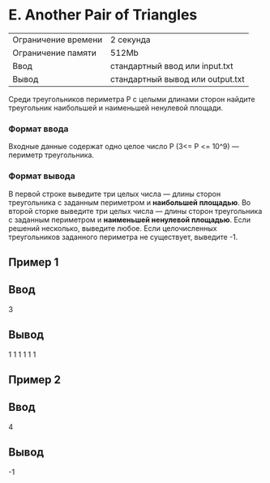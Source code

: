 # E. Another Pair of Triangles
|  |  |
|--|--|
|Ограничение времени | 2 секунда |
|Ограничение памяти | 512Mb|
|Ввод | стандартный ввод или input.txt|
|Вывод | стандартный вывод или output.txt|

Среди треугольников периметра P с целыми длинами сторон найдите треугольник наибольшей и наименьшей ненулевой площади.

### Формат ввода

Входные данные содержат одно целое число P (3<= P <= 10^9) — периметр треугольника.

### Формат вывода

В первой строке выведите три целых числа — длины сторон треугольника с заданным периметром и **наибольшей площадью**. Во второй сторке выведите три целых числа — длины сторон треугольника с заданным периметром и **наименьшей ненулевой площадью**. Если решений несколько, выведите любое. Если целочисленных треугольников заданного периметра не существует, выведите -1.


## Пример 1
## Ввод	
3

## Вывод
1 1 1
1 1 1



## Пример 2
## Ввод	
4


## Вывод
-1


